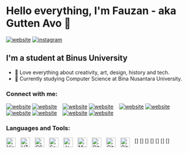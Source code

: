 # Hello everything, I'm Fauzan - aka Gutten Avo 👋 
[![website](https://img.shields.io/website?label=Portofolio-Website.com&style=for-the-badge&url=https%3A%2F%2Fcodestackr.com)](https://fauzanmustofa.my.id)
[![instagram](https://img.shields.io/badge/-Follow%20%20%20My%20Instagram%20%E2%86%92-gray.svg?colorB=ff652f&style=for-the-badge)](https://instagram.com/gutten.avo)

## I'm a student at Binus University
- 👀 Love everything about creativity, art, design, history and tech.
- 🎒 Currently studying Computer Science at Bina Nusantara University.

### Connect with me:

[![website](./img/globe-light.svg)](https://fauzanmustofa.my.id#gh-light-mode-only)
[![website](./img/globe-dark.svg)](https://fauzanmustofa.my.id#gh-dark-mode-only)
&nbsp;&nbsp;
[![website](./img/youtube-light.svg)](https://youtube.com/codestackr#gh-light-mode-only)
[![website](./img/youtube-dark.svg)](https://youtube.com/codestackr#gh-dark-mode-only)
&nbsp;&nbsp;
[![website](./img/twitter-light.svg)](https://twitter.com/codestackr#gh-light-mode-only)
[![website](./img/twitter-dark.svg)](https://twitter.com/codestackr#gh-dark-mode-only)
&nbsp;&nbsp;
[![website](./img/linkedin-light.svg)](https://linkedin.com/in/codeSTACKr#gh-light-mode-only)
[![website](./img/linkedin-dark.svg)](https://linkedin.com/in/codeSTACKr#gh-dark-mode-only)
&nbsp;&nbsp;
[![website](./img/instagram-light.svg)](https://instagram.com/codeSTACKr#gh-light-mode-only)
[![website](./img/instagram-dark.svg)](https://instagram.com/codeSTACKr#gh-dark-mode-only)

### Languages and Tools:

[<img align="left" alt="Visual Studio Code" width="26px" src="https://cdn.jsdelivr.net/gh/devicons/devicon/icons/vscode/vscode-original.svg" style="padding-right:10px;" />]
[<img align="left" alt="HTML5" width="26px" src="https://cdn.jsdelivr.net/gh/devicons/devicon/icons/html5/html5-original.svg" style="padding-right:10px;" />]
[<img align="left" alt="CSS3" width="26px" src="https://cdn.jsdelivr.net/gh/devicons/devicon/icons/css3/css3-original.svg" style="padding-right:10px;" />]
[<img align="left" alt="Sass" width="26px" src="https://cdn.jsdelivr.net/gh/devicons/devicon/icons/sass/sass-original.svg" style="padding-right:10px;" />]
[<img align="left" alt="JavaScript" width="26px" src="https://cdn.jsdelivr.net/gh/devicons/devicon/icons/javascript/javascript-original.svg" style="padding-right:10px;" />]
[<img align="left" alt="MySQL" width="26px" src="https://cdn.jsdelivr.net/gh/devicons/devicon/icons/mysql/mysql-original.svg" style="padding-right:10px;" />]
[<img align="left" alt="Git" width="26px" src="https://cdn.jsdelivr.net/gh/devicons/devicon/icons/git/git-original.svg" style="padding-right:10px;" />]
[<img align="left" alt="GitHub" width="26px" src="https://user-images.githubusercontent.com/3369400/139447912-e0f43f33-6d9f-45f8-be46-2df5bbc91289.png" style="padding-right:10px;" />](https://www.youtube.com/playlist?list=PLkwxH9e_vrAJ0WbEsFA9W3I1W-g_BTsbt#gh-dark-mode-only)
[<img align="left" alt="GitHub" width="26px" src="https://user-images.githubusercontent.com/3369400/139448065-39a229ba-4b06-434b-bc67-616e2ed80c8f.png" style="padding-right:10px;" />](https://www.youtube.com/playlist?list=PLkwxH9e_vrAJ0WbEsFA9W3I1W-g_BTsbt#gh-light-mode-only)

<br />
<br />


[website]: https://fauzanmustofa.my.id
[instagram]: https://instagram.com/gutten.avo
[linkedin]: https://linkedin.com/in/fauzan-mustofa-5a956b1b8/
